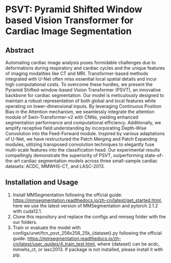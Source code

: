 # PSVT: Pyramid Shifted Window based Vision Transformer for Cardiac Image Segmentation
## Abstract
Automating cardiac image analysis poses formidable challenges due to deformations during respiratory and cardiac cycles and the unique features of imaging modalities like CT and MRI. Transformer-based methods integrated with U-Net often miss essential local spatial details and incur high computational costs. To overcome these hurdles, we present the Pyramid Shifted-window-based Vision Transformer (PSVT), an innovative backbone for cardiac segmentation. Our model is meticulously designed to maintain a robust representation of both global and local features while operating on lower-dimensional inputs. By leveraging Continuous Position Bias in the Attention mechanism, we seamlessly integrate the attention module of Swin-Transformer-v2 with CNNs, yielding enhanced segmentation performance and computational efficiency. Additionally, we amplify receptive field understanding by incorporating Depth-Wise Convolution into the Feed-Forward module. Inspired by various adaptations of U-Net, we have restructured the Patch Merging and Patch Expanding modules, utilizing transposed convolution techniques to elegantly fuse multi-scale features into the classification head. Our experimental results compellingly demonstrate the superiority of PSVT, outperforming state-of-the-art cardiac segmentation models across three small-sample cardiac datasets: ACDC, MMWHS-CT, and LASC-2013. 

## Installation and Usage
1. Install MMSegmentation following the official guide: https://mmsegmentation.readthedocs.io/zh-cn/latest/get_started.html, here we use the latest version of MMSegmentation and pytorch 2.1.2 with cuda12.1.
2. Clone this repository and replace the configs and mmseg folder with the our folders.
3. Train or evaluate the model with configs/unet/fcn_psvt_256x256_25k_{dataset}.py following the official guide: https://mmsegmentation.readthedocs.io/zh-cn/latest/user_guides/4_train_test.html, where {dataset} can be acdc, mmwhs_ct, or lasc2013. If package is not installed, please install it with pip.
